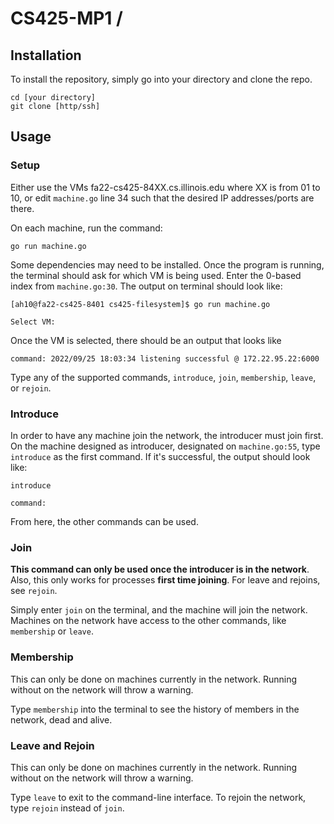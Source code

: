 # CS425-MP1 /

## Installation
To install the repository, simply go into your directory and clone the repo.
```
cd [your directory]
git clone [http/ssh]
```

## Usage
### Setup
Either use the VMs fa22-cs425-84XX.cs.illinois.edu where XX is from 01 to 10, or edit `machine.go` line 34 such that the desired IP addresses/ports are there. 

On each machine, run the command:
```
go run machine.go
```

Some dependencies may need to be installed. Once the program is running, the terminal should ask for which VM is being used. Enter the 0-based index from `machine.go:30`. The output on terminal should look like:
```
[ah10@fa22-cs425-8401 cs425-filesystem]$ go run machine.go

Select VM:
```

Once the VM is selected, there should be an output that looks like
```
command: 2022/09/25 18:03:34 listening successful @ 172.22.95.22:6000

```

Type any of the supported commands, `introduce`, `join`, `membership`, `leave`, or `rejoin`.

### Introduce
In order to have any machine join the network, the introducer must join first. On the machine designed as introducer, designated on `machine.go:55`, type `introduce` as the first command. If it's successful, the output should look like:
```
introduce

command:
```

From here, the other commands can be used.

### Join
**This command can only be used once the introducer is in the network**. Also, this only works for processes **first time joining**. For leave and rejoins, see `rejoin`. 

Simply enter `join` on the terminal, and the machine will join the network. Machines on the network have access to the other commands, like `membership` or `leave`.

### Membership
This can only be done on machines currently in the network. Running without on the network will throw a warning.

Type `membership` into the terminal to see the history of members in the network, dead and alive.

### Leave and Rejoin
This can only be done on machines currently in the network. Running without on the network will throw a warning.

Type `leave` to exit to the command-line interface. To rejoin the network, type `rejoin` instead of `join`.
